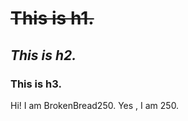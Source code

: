 <!DOCTYPE html>
<html>
  <body>
    <a href="./pdf/"></a>
    <h1><del>This is h1.</del></h1>
    <h2><em>This is h2.</em></h2>
    <h3><strong>This is h3</strong>.</h3>
    <p class="highlight">Hi! I am BrokenBread250. Yes , I am 250.</p>
  </body>
</html>
